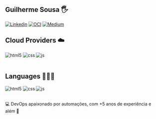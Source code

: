 ## Guilherme Sousa 🖐️

[![Linkedin](https://img.shields.io/badge/LinkedIn-0077B5?style=for-the-badge&logo=linkedin&logoColor=white)](https://www.linkedin.com/in/guilherme-sousa-rodrigues/)
[![OCI](https://img.shields.io/badge/Oracle-F80000?style=for-the-badge&logo=oracle&logoColor=black)](https://1drv.ms/b/c/3090db7b91200a89/EYkKIJF725AggDBYwwgAAAABKHKZOrrWq8yk31lDylXmtQ?e=EaUySc)
[![Medium](https://img.shields.io/badge/Medium-12100E?style=for-the-badge&logo=medium&logoColor=white)](https://medium.com/@gui_sousa)

## Cloud Providers ☁️

<div style="display: inline_block">
  <img align="center" alt="html5" src="https://img.shields.io/badge/googlecloud-20232A?style=for-the-badge&logo=googlecloud&logoColor=%234285F4" />
  <img align="center" alt="css" src="https://img.shields.io/badge/AWS-20232A?style=for-the-badge&logo=amazonwebservices&logoColor=%23ff9900" />
  <img align="center" alt="js" src="https://img.shields.io/badge/oraclecloud-20232A?style=for-the-badge&logo=oraclecloud&logoColor=%234285F4" />
</div><br/>

## Languages 👨🏾‍💻

<div style="display: inline_block">
  <img align="center" alt="html5" src="https://img.shields.io/badge/Terraform-20232A?style=for-the-badge&logo=terraform&logoColor=7B42BC" />
  <img align="center" alt="css" src="https://img.shields.io/badge/Ansible-20232A?style=for-the-badge&logo=ansible&logoColor=EE0000" />
  <img align="center" alt="js" src="https://img.shields.io/badge/python-20232A?style=for-the-badge&logo=python&logoColor=%233776AB" />
</div><br/>



💻 DevOps apaixonado por automações, com +5 anos de experiência e além 🚀
